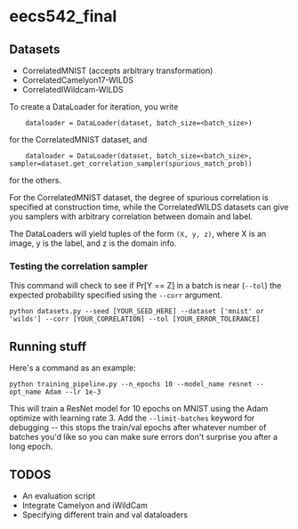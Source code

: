 # eecs542_final

## Datasets

* CorrelatedMNIST (accepts arbitrary transformation)
* CorrelatedCamelyon17-WILDS 
* CorrelatedIWildcam-WILDS

To create a DataLoader for iteration, you write
```
    dataloader = DataLoader(dataset, batch_size=<batch_size>)
```
for the CorrelatedMNIST dataset, and
```
    dataloader = DataLoader(dataset, batch_size=<batch_size>, sampler=dataset.get_correlation_sampler(spurious_match_prob))
```
for the others.

For the CorrelatedMNIST dataset, the degree of spurious correlation is specified at construction time, while the CorrelatedWILDS datasets can give you samplers with arbitrary correlation between domain and label.

The DataLoaders will yield tuples of the form `(X, y, z)`, where X is an image, y is the label, and z is the domain info.

### Testing the correlation sampler

This command will check to see if Pr[Y == Z] in a batch is near (`--tol`) the expected probability specified using the `--corr` argument.
```
python datasets.py --seed [YOUR_SEED_HERE] --dataset ['mnist' or 'wilds'] --corr [YOUR_CORRELATION] --tol [YOUR_ERROR_TOLERANCE]
```

## Running stuff

Here's a command as an example:
```
python training_pipeline.py --n_epochs 10 --model_name resnet --opt_name Adam --lr 1e-3
```

This will train a ResNet model for 10 epochs on MNIST using the Adam optimize with learning rate 3. Add the `--limit-batches` keyword for debugging -- this stops the train/val epochs after whatever number of batches you'd like so you can make sure errors don't surprise you after a long epoch.

## TODOS
* An evaluation script
* Integrate Camelyon and iWildCam
* Specifying different train and val dataloaders

